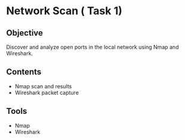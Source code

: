 #  Network Scan ( Task 1)

## Objective
Discover and analyze open ports in the local network using Nmap and Wireshark.

## Contents
- Nmap scan and results
- Wireshark packet capture

## Tools
- Nmap
- Wireshark



